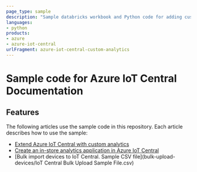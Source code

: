 ```yaml
---
page_type: sample
description: "Sample databricks workbook and Python code for adding custom analytics to IoT Central."
languages:
- python
products:
- azure
- azure-iot-central
urlFragment: azure-iot-central-custom-analytics
---
```


# Sample code for Azure IoT Central Documentation

## Features

The following articles use the sample code in this repository. Each article describes how to use the sample:

* [Extend Azure IoT Central with custom analytics](https://docs.microsoft.com/azure/iot-central/howto-create-custom-analytics)
* [Create an in-store analytics application in Azure IoT Central](https://docs.microsoft.com/azure/iot-central/retail/tutorial-in-store-analytics-create-app-pnp)
* [Bulk import devices to IoT Central. Sample CSV file](bulk-upload-devices/IoT Central Bulk Upload Sample File.csv)
